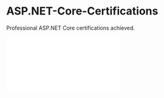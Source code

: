 # ASP.NET-Core-Certifications
Professional ASP.NET Core certifications achieved. 

![ASP.NET_CORE_2016](file:///C:/Users/nazaq/OneDrive/Documents/Pluralsight/ASP.NET%20Core%20Fundamentals.pdf)
